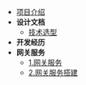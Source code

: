 * [项目介绍](zh-cn/项目介绍.md)
* **设计文档**
  * [技术选型](zh-cn/设计文档/技术选型.md)
* **开发经历**
* **网关服务**
  * [1.网关服务](zh-cn/开发经历/网关服务/1.网关服务.md)
  * [2.网关服务搭建](zh-cn/开发经历/网关服务/2.网关服务搭建.md)
